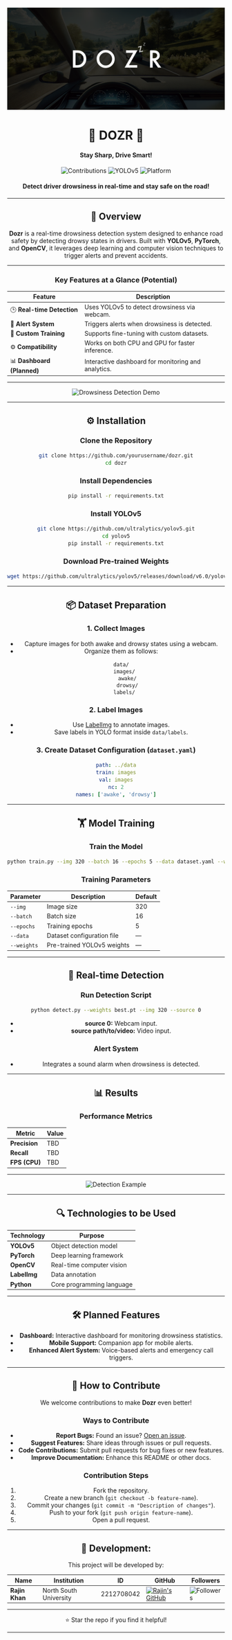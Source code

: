 <p align="center">
  <img src="./documentation/dozrbanner.png"/>
</p>

<h1 align="center">🚦 DOZR 🚦</h1>

<div align="center">

#### Stay Sharp, Drive Smart!


![Contributions](https://img.shields.io/badge/Contributions-Welcome-lemon?style=for-the-badge&logo=git)
![YOLOv5](https://img.shields.io/badge/Model-YOLOv5-pink?style=for-the-badge&logo=pytorch)
![Platform](https://img.shields.io/badge/Platform-Windows%20%7C%20Linux%20%7C%20macOS-lightgrey?style=for-the-badge&logo=linux)

#### Detect driver drowsiness in real-time and stay safe on the road!  
</div>

---

<div align="center">

## 🌟 **Overview**

**Dozr** is a real-time drowsiness detection system designed to enhance road safety by detecting drowsy states in drivers. Built with **YOLOv5**, **PyTorch**, and **OpenCV**, it leverages deep learning and computer vision techniques to trigger alerts and prevent accidents.

---

### **Key Features at a Glance (Potential)**
| Feature                     | Description                                                       |
|-----------------------------|-------------------------------------------------------------------|
| 🕒 **Real-time Detection**  | Uses YOLOv5 to detect drowsiness via webcam.                       |
| 🔔 **Alert System**         | Triggers alerts when drowsiness is detected.                       |
| 🎯 **Custom Training**      | Supports fine-tuning with custom datasets.                         |
| ⚙️ **Compatibility**        | Works on both CPU and GPU for faster inference.                    |
| 📊 **Dashboard (Planned)**  | Interactive dashboard for monitoring and analytics.                |

---

![Drowsiness Detection Demo](./assets/detection_example.gif)

---

## ⚙️ **Installation**

### **Clone the Repository**
```bash
git clone https://github.com/yourusername/dozr.git
cd dozr
```

### **Install Dependencies**
```bash
pip install -r requirements.txt
```

### **Install YOLOv5**
```bash
git clone https://github.com/ultralytics/yolov5.git
cd yolov5
pip install -r requirements.txt
```

### **Download Pre-trained Weights**
```bash
wget https://github.com/ultralytics/yolov5/releases/download/v6.0/yolov5s.pt
```

---

## 📦 **Dataset Preparation**

### **1. Collect Images**
- Capture images for both awake and drowsy states using a webcam.
- Organize them as follows:
  ```
  data/
    images/
      awake/
      drowsy/
    labels/
  ```

### **2. Label Images**
- Use [LabelImg](https://github.com/tzutalin/labelImg) to annotate images.
- Save labels in YOLO format inside `data/labels`.

### **3. Create Dataset Configuration (`dataset.yaml`)**
```yaml
path: ../data
train: images
val: images
nc: 2
names: ['awake', 'drowsy']
```

---

## 🏋️ **Model Training**

### **Train the Model**
```bash
python train.py --img 320 --batch 16 --epochs 5 --data dataset.yaml --weights yolov5s.pt
```

### **Training Parameters**
| Parameter     | Description                         | Default |
|---------------|-------------------------------------|---------|
| `--img`       | Image size                           | 320     |
| `--batch`     | Batch size                           | 16      |
| `--epochs`    | Training epochs                      | 5       |
| `--data`      | Dataset configuration file           | —       |
| `--weights`   | Pre-trained YOLOv5 weights           | —       |

---

## 🚀 **Real-time Detection**

### **Run Detection Script**
```bash
python detect.py --weights best.pt --img 320 --source 0
```

- **source 0:** Webcam input.
- **source path/to/video:** Video input.

### **Alert System**
- Integrates a sound alarm when drowsiness is detected.

---

## 📊 **Results**

### **Performance Metrics**
| Metric           | Value           |
|------------------|-----------------|
| **Precision**    | TBD             |
| **Recall**       | TBD             |
| **FPS (CPU)**    | TBD             |

---

![Detection Example](./assets/detection_example.gif)

---

## 🔍 **Technologies to be Used**

| Technology                         | Purpose                                               |
|------------------------------------|-------------------------------------------------------|
| **YOLOv5**                         | Object detection model                                 |
| **PyTorch**                        | Deep learning framework                                |
| **OpenCV**                         | Real-time computer vision                              |
| **LabelImg**                       | Data annotation                                        |
| **Python**                         | Core programming language                              |

---

## 🛠️ **Planned Features**

- **Dashboard:** Interactive dashboard for monitoring drowsiness statistics.
- **Mobile Support:** Companion app for mobile alerts.
- **Enhanced Alert System:** Voice-based alerts and emergency call triggers.

---

## 🤝 **How to Contribute**

We welcome contributions to make **Dozr** even better!

### **Ways to Contribute**
- **Report Bugs:** Found an issue? [Open an issue](https://github.com/yourusername/dozr/issues).
- **Suggest Features:** Share ideas through issues or pull requests.
- **Code Contributions:** Submit pull requests for bug fixes or new features.
- **Improve Documentation:** Enhance this README or other docs.

### **Contribution Steps**
1. Fork the repository.
2. Create a new branch (`git checkout -b feature-name`).
3. Commit your changes (`git commit -m "Description of changes"`).
4. Push to your fork (`git push origin feature-name`).
5. Open a pull request.

---

## **👥 Development:**
This project will be developed by:

| Name                      | Institution             | ID | GitHub | Followers |
|---------------------------|-------------------------|--  |--------|------|
| **Rajin Khan**            | North South University | 2212708042 | [![Rajin's GitHub](https://img.shields.io/badge/-rajin--khan-181717?style=for-the-badge&logo=github&logoColor=white)](https://github.com/rajin-khan) | ![Followers](https://img.shields.io/github/followers/rajin-khan?label=Follow&style=social) |
---

⭐ Star the repo if you find it helpful!

---